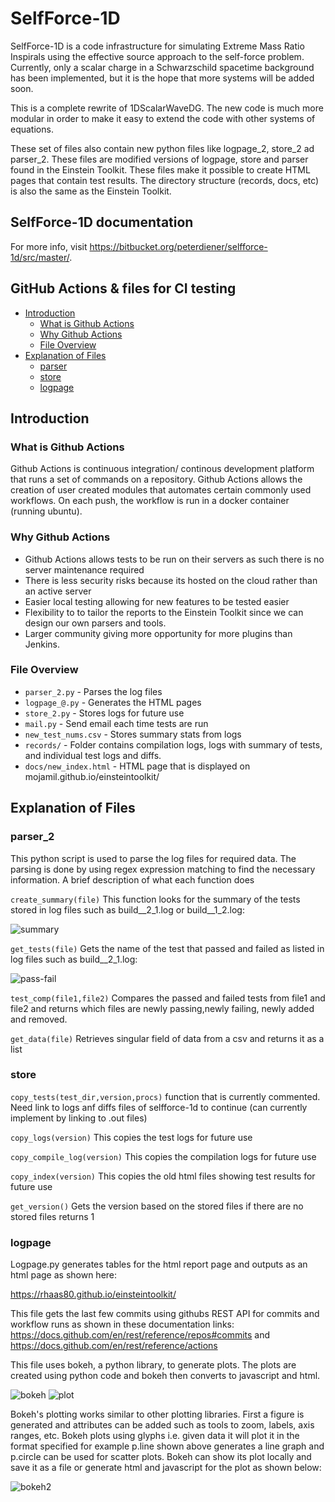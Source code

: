 # SelfForce-1D

SelfForce-1D is a code infrastructure for simulating Extreme Mass Ratio Inspirals using the effective source approach to the self-force problem. Currently, only a scalar charge in a Schwarzschild spacetime background has been implemented, but it is the hope that more systems will be added soon.

This is a complete rewrite of 1DScalarWaveDG. The new code is much more modular in order to make it easy to extend the code with other systems of equations.

These set of files also contain new python files like logpage_2, store_2 ad parser_2. These files are modified versions of logpage, store and parser found in the Einstein Toolkit. These files make it possible to create HTML pages that contain test results. The directory structure (records, docs, etc) is also the same as the Einstein Toolkit.

## SelfForce-1D documentation

For more info, visit https://bitbucket.org/peterdiener/selfforce-1d/src/master/.

## GitHub Actions & files for CI testing

  - [Introduction](#introduction)
    - [What is Github Actions](#what-is-github-actions)
    - [Why Github Actions](#why-github-actions)
    - [File Overview](#file-overview)
  - [Explanation of Files](#explanation-of-files)
    - [parser](#parser)
    - [store](#store)
    - [logpage](#logpage)
  
## Introduction

### What is Github Actions

Github Actions is continuous integration/ continous development platform that runs
a set of commands on a repository. Github Actions allows the creation of user 
created modules that automates certain commonly used workflows. On each push, the 
workflow is run in a docker container (running ubuntu).

### Why Github Actions

- Github Actions allows tests to be run on their servers as such there is no server maintenance required
- There is less security risks because its hosted on the cloud rather than an active server
- Easier local testing allowing for new features to be tested easier
- Flexibility to to tailor the reports to the Einstein Toolkit since we can design our own parsers and tools.
- Larger community giving more opportunity for more plugins than Jenkins.


### File Overview

- `parser_2.py` - Parses the log files
- `logpage_@.py` - Generates the HTML pages
- `store_2.py` - Stores logs for future use
- `mail.py` - Send email each time tests are run
- `new_test_nums.csv` - Stores summary stats from logs
- `records/` - Folder contains compilation logs, logs with summary of tests, and individual test logs and diffs. 
- `docs/new_index.html` - HTML page that is displayed on mojamil.github.io/einsteintoolkit/

## Explanation of Files

### parser_2

This python script is used to parse the log files for required data.
The parsing is done by using regex expression matching to find the
necessary information. A brief description of what each function
does

`create_summary(file)` This function looks for the summary of the tests stored in log files such
as build__2_1.log or build__1_2.log:

![summary](https://github.com/mojamil/einsteintoolkit/blob/gh-pages/images/summary.png)

`get_tests(file)` Gets the name of the test that passed and failed as listed in log files such
as build__2_1.log:

![pass-fail](https://github.com/mojamil/einsteintoolkit/blob/gh-pages/images/pass-fail.png)

`test_comp(file1,file2)` Compares the passed and failed tests from file1 and file2 and returns
which files are newly passing,newly failing, newly added and removed.

`get_data(file)` Retrieves singular field of data from a csv and returns it as a list

### store

`copy_tests(test_dir,version,procs)`  function that is currently commented. Need link to logs anf diffs files of selfforce-1d to continue (can currently implement by linking to .out files)

`copy_logs(version)` This copies the test logs for future use

`copy_compile_log(version)` This copies the compilation logs for future use

`copy_index(version)`  This copies the old html files showing test results for future use

`get_version()` Gets the version based on the stored files if there are no stored files
returns 1

### logpage

Logpage.py generates tables for the html report page and outputs as an html page as
shown here:

https://rhaas80.github.io/einsteintoolkit/

This file gets the last few commits using githubs REST API for commits and workflow runs as 
shown in these documentation links: https://docs.github.com/en/rest/reference/repos#commits and https://docs.github.com/en/rest/reference/actions

This file uses bokeh, a python library, to generate plots. The plots are created using python code and bokeh
then converts to javascript and html.

![bokeh](https://github.com/mojamil/einsteintoolkit/blob/gh-pages/images/bokeh.png)
![plot](https://github.com/mojamil/einsteintoolkit/blob/gh-pages/images/plot.PNG)

Bokeh's plotting works similar to other plotting libraries. First a figure is generated and attributes can
be added such as tools to zoom, labels, axis ranges, etc. Bokeh plots using glyphs i.e. given data it will
plot it in the format specified for example p.line shown above generates a line graph and p.circle can be
used for scatter plots. Bokeh can show its plot locally and save it as a file or generate html and javascript
for the plot as shown below:

![bokeh2](https://github.com/mojamil/einsteintoolkit/blob/gh-pages/images/bokeh2.png)
